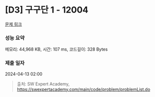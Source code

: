 # [D3] 구구단 1 - 12004 

[문제 링크](https://swexpertacademy.com/main/code/problem/problemDetail.do?contestProbId=AXkcWgFa8sADFAS8) 

### 성능 요약

메모리: 44,968 KB, 시간: 107 ms, 코드길이: 328 Bytes

### 제출 일자

2024-04-13 02:00



> 출처: SW Expert Academy, https://swexpertacademy.com/main/code/problem/problemList.do